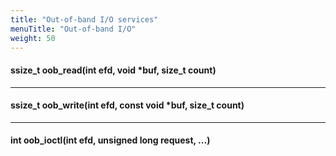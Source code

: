 ```yaml
---
title: "Out-of-band I/O services"
menuTitle: "Out-of-band I/O"
weight: 50
---
```


#### ssize_t oob_read(int efd, void *buf, size_t count)

---

#### ssize_t oob_write(int efd, const void *buf, size_t count)

---

#### int oob_ioctl(int efd, unsigned long request, ...)
